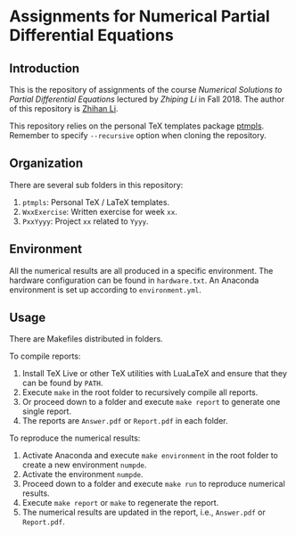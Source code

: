 # Assignments for Numerical Partial Differential Equations

## Introduction

This is the repository of assignments of the course *Numerical Solutions to Partial Differential Equations* lectured by *Zhiping Li* in Fall 2018. The author of this repository is [Zhihan Li](mailto:lzh2016p@pku.edu.cn).

This repository relies on the personal TeX templates package [ptmpls](https://github.com/pppppass/ptmpls). Remember to specify `--recursive` option when cloning the repository.

## Organization

There are several sub folders in this repository:
1. `ptmpls`: Personal TeX / LaTeX templates.
2. `WxxExercise`: Written exercise for week `xx`.
3. `PxxYyyy`: Project `xx` related to `Yyyy`.

## Environment

All the numerical results are all produced in a specific environment. The hardware configuration can be found in `hardware.txt`. An Anaconda environment is set up according to `environment.yml`.

## Usage

There are Makefiles distributed in folders.

To compile reports:
1. Install TeX Live or other TeX utilities with LuaLaTeX and ensure that they can be found by `PATH`.
1. Execute `make` in the root folder to recursively compile all reports.
2. Or proceed down to a folder and execute `make report` to generate one single report.
3. The reports are `Answer.pdf` or `Report.pdf` in each folder.

To reproduce the numerical results:
1. Activate Anaconda and execute `make environment` in the root folder to create a new environment `numpde`.
2. Activate the environment `numpde`.
3. Proceed down to a folder and execute `make run` to reproduce numerical results.
4. Execute `make report` or `make` to regenerate the report.
5. The numerical results are updated in the report, i.e., `Answer.pdf` or `Report.pdf`.
